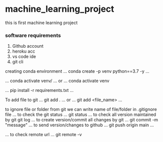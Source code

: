 # machine_learning_project
this is first machine learning project

### software requirements
1. Github account
2. heroku acc
3. vs code ide
4. git cli


creating conda environment
...
conda create -p venv python==3.7 -y 
...

...
conda activate venv/
...
or
...
conda activate venv

...
pip install -r requirements.txt
...

To add file to git
...
git add .
...
or
...
git add <file_name>
...

to ignore file or folder from git we can write name of file/folder in .gitignore file
...
to check the git status
...
git status
...
to check all version maintained by git 
git log
...
to create version/commit all changes by git
...
git commit -m "message"
...
to send version/changes to github
...
git push origin main
...

...
to check remote url
...
git remote -v
